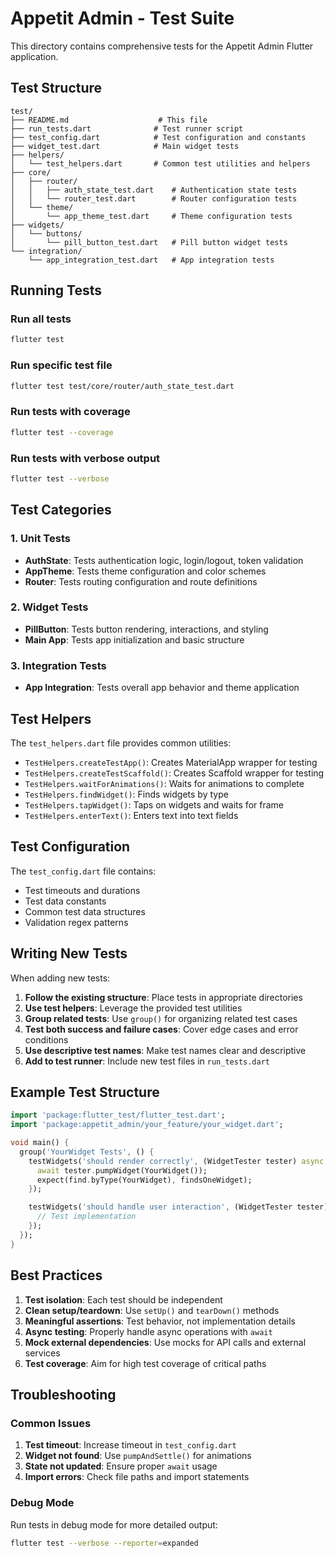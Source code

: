 # Appetit Admin - Test Suite

This directory contains comprehensive tests for the Appetit Admin Flutter application.

## Test Structure

```
test/
├── README.md                    # This file
├── run_tests.dart              # Test runner script
├── test_config.dart            # Test configuration and constants
├── widget_test.dart            # Main widget tests
├── helpers/
│   └── test_helpers.dart       # Common test utilities and helpers
├── core/
│   ├── router/
│   │   ├── auth_state_test.dart    # Authentication state tests
│   │   └── router_test.dart        # Router configuration tests
│   └── theme/
│       └── app_theme_test.dart     # Theme configuration tests
├── widgets/
│   └── buttons/
│       └── pill_button_test.dart   # Pill button widget tests
└── integration/
    └── app_integration_test.dart   # App integration tests
```

## Running Tests

### Run all tests
```bash
flutter test
```

### Run specific test file
```bash
flutter test test/core/router/auth_state_test.dart
```

### Run tests with coverage
```bash
flutter test --coverage
```

### Run tests with verbose output
```bash
flutter test --verbose
```

## Test Categories

### 1. Unit Tests
- **AuthState**: Tests authentication logic, login/logout, token validation
- **AppTheme**: Tests theme configuration and color schemes
- **Router**: Tests routing configuration and route definitions

### 2. Widget Tests
- **PillButton**: Tests button rendering, interactions, and styling
- **Main App**: Tests app initialization and basic structure

### 3. Integration Tests
- **App Integration**: Tests overall app behavior and theme application

## Test Helpers

The `test_helpers.dart` file provides common utilities:
- `TestHelpers.createTestApp()`: Creates MaterialApp wrapper for testing
- `TestHelpers.createTestScaffold()`: Creates Scaffold wrapper for testing
- `TestHelpers.waitForAnimations()`: Waits for animations to complete
- `TestHelpers.findWidget()`: Finds widgets by type
- `TestHelpers.tapWidget()`: Taps on widgets and waits for frame
- `TestHelpers.enterText()`: Enters text into text fields

## Test Configuration

The `test_config.dart` file contains:
- Test timeouts and durations
- Test data constants
- Common test data structures
- Validation regex patterns

## Writing New Tests

When adding new tests:

1. **Follow the existing structure**: Place tests in appropriate directories
2. **Use test helpers**: Leverage the provided test utilities
3. **Group related tests**: Use `group()` for organizing related test cases
4. **Test both success and failure cases**: Cover edge cases and error conditions
5. **Use descriptive test names**: Make test names clear and descriptive
6. **Add to test runner**: Include new test files in `run_tests.dart`

## Example Test Structure

```dart
import 'package:flutter_test/flutter_test.dart';
import 'package:appetit_admin/your_feature/your_widget.dart';

void main() {
  group('YourWidget Tests', () {
    testWidgets('should render correctly', (WidgetTester tester) async {
      await tester.pumpWidget(YourWidget());
      expect(find.byType(YourWidget), findsOneWidget);
    });

    testWidgets('should handle user interaction', (WidgetTester tester) async {
      // Test implementation
    });
  });
}
```

## Best Practices

1. **Test isolation**: Each test should be independent
2. **Clean setup/teardown**: Use `setUp()` and `tearDown()` methods
3. **Meaningful assertions**: Test behavior, not implementation details
4. **Async testing**: Properly handle async operations with `await`
5. **Mock external dependencies**: Use mocks for API calls and external services
6. **Test coverage**: Aim for high test coverage of critical paths

## Troubleshooting

### Common Issues

1. **Test timeout**: Increase timeout in `test_config.dart`
2. **Widget not found**: Use `pumpAndSettle()` for animations
3. **State not updated**: Ensure proper `await` usage
4. **Import errors**: Check file paths and import statements

### Debug Mode

Run tests in debug mode for more detailed output:
```bash
flutter test --verbose --reporter=expanded
```
